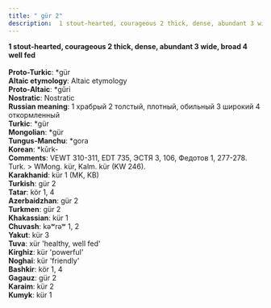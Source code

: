 ```yaml
---
title: " gür 2"
description:  1 stout-hearted, courageous 2 thick, dense, abundant 3 wide, broad 4 well fed
---
```

<strong> 1 stout-hearted, courageous 2 thick, dense, abundant 3 wide, broad 4 well fed</strong><br><br>
<strong>Proto-Turkic</strong>:  *gür<br>
<strong>Altaic etymology</strong>:  Altaic etymology<br>
<strong> Proto-Altaic</strong>:  *gŭri<br>
<strong>Nostratic</strong>:  Nostratic<br>
<strong>Russian meaning</strong>:  1 храбрый 2 толстый, плотный, обильный 3 широкий 4 откормленный<br>
<strong>Turkic</strong>:  *gür<br>
<strong>Mongolian</strong>:  *gür<br>
<strong>Tungus-Manchu</strong>:  *gora<br>
<strong>Korean</strong>:  *kūrk-<br>
<strong>Comments</strong>:  VEWT 310-311, EDT 735, ЭСТЯ 3, 106, Федотов 1, 277-278. Turk. > WMong. kür, Kalm. kür (KW 246).<br>
<strong>Karakhanid</strong>:  kür 1 (MK, KB)<br>
<strong>Turkish</strong>:  gür 2<br>
<strong>Tatar</strong>:  kör 1, 4<br>
<strong>Azerbaidzhan</strong>:  gür 2<br>
<strong>Turkmen</strong>:  gür 2<br>
<strong>Khakassian</strong>:  kür 1<br>
<strong>Chuvash</strong>:  kǝʷrǝʷ 1, 2<br>
<strong>Yakut</strong>:  kür 3<br>
<strong>Tuva</strong>:  xür 'healthy, well fed'<br>
<strong>Kirghiz</strong>:  kür 'powerful'<br>
<strong>Noghai</strong>:  kür 'friendly'<br>
<strong>Bashkir</strong>:  kör 1, 4<br>
<strong>Gagauz</strong>:  gür 2<br>
<strong>Karaim</strong>:  kür 2<br>
<strong>Kumyk</strong>:  kür 1<br>


